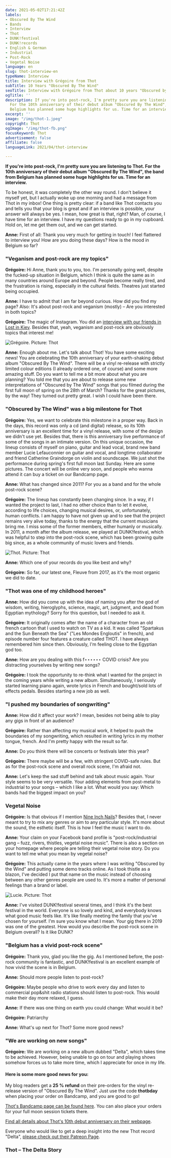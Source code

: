 ```yaml
---
date: 2021-05-02T17:21:42Z
labels:
- Obscured By The Wind
- Bands
- Interview
- Thot
- DUNK!festival
- DUNK!records
- English & German
- Industrial
- Post-Rock
- Vegetal Noise
language: en
slug: thot-interview-en
typeName: Interview
title: Interview with Grégoire from Thot
subTitle: 10 Years "Obscured By The Wind"
seoTitle: Interview with Grégoire from Thot about 10 years "Obscured by the Wind"
ogTitle: ''
description: If you're into post-rock, I'm pretty sure you are listening to Thot.
  For the 10th anniversary of their debut album "Obscured By The Wind", the band from
  Belgium has planned some huge highlights for us. Time for an interview.
excerpt: ''
image: "/img/thot-1.jpeg"
copyright: Thot
ogImage: "/img/thot-fb.png"
focusKeyword: Thot
advertisement: false
affiliate: false
languageLink: 2021/04/thot-interview

---
```

**If you're into post-rock, I'm pretty sure you are listening to Thot. For the 10th anniversary of their debut album "Obscured By The Wind", the band from Belgium has planned some huge highlights for us. Time for an interview.**

To be honest, it was completely the other way round. I don't believe it myself yet, but I actually woke up one morning and had a message from Thot in my inbox! One thing is pretty clear: if a band like Thot contacts you and tells you that your blog is great and if an interview is possible, your answer will always be yes. I mean, how great is that, right? Man, of course, I have time for an interview. I have my questions ready to go in my cupboard. Hold on, let me get them out, and we can get started.

**Anne:** First of all: Thank you very much for getting in touch! I feel flattered to interview you! How are you doing these days? How is the mood in Belgium so far?

### "Veganism and post-rock are my topics"

**Grégoire:** Hi Anne, thank you to you, too. I'm personally going well, despite the fucked-up situation in Belgium, which I think is quite the same as in many countries around Europe and beyond. People become really tired, and the frustration is rising, especially in the cultural fields. Theatres just started being occupied.

**Anne:** I have to admit that I am far beyond curious. How did you find my page? Also: It's about post-rock and veganism (mostly) – Are you interested in both topics?

**Grégoire:** The magic of Instagram. You did an [interview with our friends in Lost in Kiev](http://cardamonchai.com/2020/07/lost-in-kiev-interview/). Besides that, yeah, veganism and post-rock are obviously topics that interest me!

![Grégoire. Picture: Thot](/img/thot-2.jpeg "Grégoire. Picture: Thot")

**Anne:** Enough about me. Let's talk about Thot! You have some exciting news! You are celebrating the 10th anniversary of your earth-shaking debut album "Obscured By The Wind". There will be a vinyl re-release with strictly limited colour editions (I already ordered one, of course) and some more amazing stuff. Do you want to tell me a bit more about what you are planning? You told me that you are about to release some new interpretations of "Obscured by The Wind" songs that you filmed during the first full moon of spring on the 28th of March? Thanks for the great pictures, by the way! They turned out pretty great. I wish I could have been there.

### "Obscured by The Wind" was a big milestone for Thot

**Grégoire:** Yes, we want to celebrate this milestone in a proper way. Back in the days, this record was only a cd (and digital) release, so its 10th anniversary is an excellent time for a vinyl release, with some of the design we didn't use yet. Besides that, there is this anniversary live performance of some of the songs in an intimate version. On this unique occasion, the lineup consists of myself on piano, guitar and lead vocal, brand new band member Lucie Lefauconnier on guitar and vocal, and longtime collaborator and friend Catherine Graindorge on violin and soundscape. We just shot the performance during spring's first full moon last Sunday. Here are some pictures. The concert will be online very soon, and people who wanna attend it can buy a ticket on our Bandcamp page.

**Anne:** What has changed since 2011? For you as a band and for the whole post-rock scene?

**Grégoire:** The lineup has constantly been changing since. In a way, if I wanted the project to last, I had no other choice than to let it evolve, according to life choices, changing musical desires, or, unfortunately, human conflicts. I am happy to have not given up and to see that the project remains very alive today, thanks to the energy that the current musicians bring me. I miss some of the former members, either humanly or musically. In 2011, a month after the album release, we played at DUNK!festival, which was helpful to step into the post-rock scene, which has been growing quite big since, as a whole community of music lovers and friends.

![Thot. Picture: Thot](/img/thot-4.jpeg "Thot. Picture: Thot")

**Anne:** Which one of your records do you like best and why?

**Grégoire:** So far, our latest one, Fleuve from 2017, as it's the most organic we did to date.

### "Thot was one of my childhood heroes"

**Anne:** How did you come up with the idea of naming you after the god of wisdom, writing, hieroglyphs, science, magic, art, judgment, and dead from Egyptian mythology? Sorry for this question, but I needed to ask it.

**Grégoire:** It originally comes after the name of a character from an old french cartoon that I used to watch on TV as a kid. It was called "Spartakus and the Sun Beneath the Sea" ("Les Mondes Engloutis" in french), and episode number four features a creature called THOT. I have always remembered him since then. Obviously, I'm feeling close to the Egyptian god too.

**Anne:** How are you dealing with this f⋆⋆⋆⋆⋆⋆ COVID crisis? Are you distracting yourselves by writing new songs?

**Grégoire:** I took the opportunity to re-think what I wanted for the project in the coming years while writing a new album. Simultaneously, I seriously started learning piano again, wrote lyrics in French and bought/sold lots of effects pedals. Besides starting a new job as well.

### "I pushed my boundaries of songwriting"

**Anne:** How did it affect your work? I mean, besides not being able to play any gigs in front of an audience?

**Grégoire:** Rather than affecting my musical work, it helped to push the boundaries of my songwriting, which resulted in writing lyrics in my mother tongue, french. And I'm pretty happy with the result so far.

**Anne:** Do you think there will be concerts or festivals later this year?

**Grégoire:** There maybe will be a few, with stringent COVID-safe rules. But as for the post-rock scene and overall rock scene, I'm afraid not.

**Anne:** Let's keep the sad stuff behind and talk about music again. Your style seems to be very versatile. Your adding elements from post-metal to industrial to your songs – which I like a lot. What would you say: Which bands had the biggest impact on you?

### Vegetal Noise

**Grégoire:** Is that obvious if I mention [Nine Inch Nails](https://cardamonchai.com/tag/nine-inch-nails/)? Besides that, I never meant to try to mix any genres or aim to any particular style. It's more about the sound, the esthetic itself. This is how I feel the music I want to do.

**Anne:** Your claim on your Facebook band profile is "post-rock/industrial gang – fuzz, rivers, thistles, vegetal noise music". There is also a section on your homepage where people are telling their vegetal noise story. Do you want to tell me what you mean by vegetal noise?

**Grégoire:** This actually came in the years where I was writing "Obscured by the Wind" and putting some demo tracks online. As I took thistle as a blazon, I've decided I put that name on the music instead of choosing between any other genres people are used to. It's more a matter of personal feelings than a brand or label.

![Lucie. Picture: Thot](/img/thot-5-lucie.jpeg "Lucie. Picture: Thot")

**Anne:** I've visited DUNK!festival several times, and I think it's the best festival in the world. Everyone is so lovely and kind, and everybody knows what good music feels like. It's like finally meeting the family that you've chosen for yourself. I'm sure you know what I mean. Your gig there in 2019 was one of the greatest. How would you describe the post-rock scene in Belgium overall? Is it like DUNK?

### "Belgium has a vivid post-rock scene"

**Grégoire:** Thank you, glad you like the gig. As I mentioned before, the post-rock community is fantastic, and DUNK!festival is an excellent example of how vivid the scene is in Belgium.

**Anne:** Should more people listen to post-rock?

**Grégoire:** Maybe people who drive to work every day and listen to commercial pop&shit radio stations should listen to post-rock. This would make their day more relaxed, I guess.

**Anne:** If there was one thing on earth you could change: What would it be?

**Grégoire:** Patriarchy

**Anne:** What's up next for Thot? Some more good news?

### "We are working on new songs"

**Grégoire:** We are working on a new album dubbed "Delta", which takes time to be achieved. However, being unable to go on tour and playing shows somehow forces us to take more time, which I appreciate for once in my life.

#### Here is some more good news for you:

My blog readers get a **25 % refund** on their pre-orders for the vinyl re-release version of "Obscured By The Wind". Just use the code **thotbday** when placing your order on Bandcamp, and you are good to go!

[Thot's Bandcamp page can be found here](https://thot.bandcamp.com/). You can also place your orders for your full moon session tickets there.

[Find all details about Thot's 10th debut anniversary on their webpage](https://thotweb.net/2021/02/19/obscured-by-the-wind-10-years-anniversary/).

Everyone who would like to get a deep insight into the new Thot record "Delta", [please check out their Patreon Page](https://www.patreon.com/thotmusic).

### Thot – The Delta Story

<YouTube id="SSMgoEPE940" />